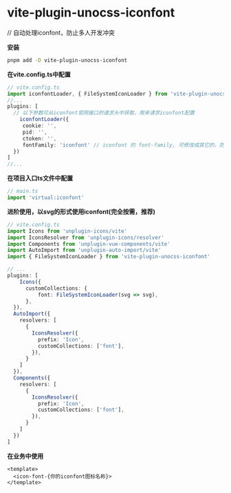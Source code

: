 # vite-plugin-unocss-iconfont

// 自动处理iconfont，防止多人开发冲突

**安装**

```bash
pnpm add -D vite-plugin-unocss-iconfont
```

**在vite.config.ts中配置**

```ts
// vite.config.ts
import iconfontLoader, { FileSystemIconLoader } from 'vite-plugin-unocss-iconfont'
//...
plugins: [
  // 以下参数可从iconfont官网接口的请求头中获取，用来请求iconfont配置
	iconfontLoader({
     cookie: '', 
     pid: '',
     ctoken: '',
     fontFamily: 'iconfont' // iconfont 的 font-family, 可修改成其它的，防止和项目中其它iconfont冲突
  })
]
//...
```

**在项目入口ts文件中配置**

```ts
// main.ts
import 'virtual:iconfont'
```

**进阶使用，以svg的形式使用iconfont(完全按需，推荐)**

```ts
// vite.config.ts
import Icons from 'unplugin-icons/vite'
import IconsResolver from 'unplugin-icons/resolver'
import Components from 'unplugin-vue-components/vite'
import AutoImport from 'unplugin-auto-import/vite'
import { FileSystemIconLoader } from 'vite-plugin-unocss-iconfont'

// ...
plugins: [
	Icons({
      customCollections: {
          font: FileSystemIconLoader(svg => svg),
      },
  }),
  AutoImport({
    resolvers: [
      {
        IconsResolver({
          prefix: 'Icon',
          customCollections: ['font'],
        }),
      }
    ]
  }),
  Components({
    resolvers: [
      {
        IconsResolver({
          prefix: 'Icon',
          customCollections: ['font'],
        }),
      }
    ]
  })
]
```

**在业务中使用**
```vue
<template>
  <icon-font-{你的iconfont图标名称}>
</template>
```
